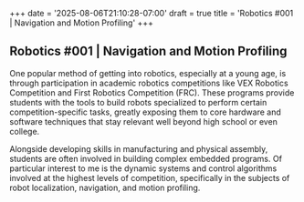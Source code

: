 +++
date = '2025-08-06T21:10:28-07:00'
draft = true
title = 'Robotics #001 | Navigation and Motion Profiling'
+++

## Robotics #001 | Navigation and Motion Profiling

One popular method of getting into robotics, especially at a young age, is through participation in academic robotics competitions like VEX Robotics Competition and First Robotics Competition (FRC). These programs provide students with the tools to build robots specialized to perform certain competition-specific tasks, greatly exposing them to core hardware and software techniques that stay relevant well beyond high school or even college.

Alongside developing skills in manufacturing and physical assembly, students are often involved in building complex embedded programs. Of particular interest to me is the dynamic systems and control algorithms involved at the highest levels of competition, specifically in the subjects of robot localization, navigation, and motion profiling. 
